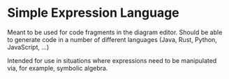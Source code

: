 # Simple Expression Language

<!---
Copyright Amazon.com, Inc. or its affiliates. All Rights Reserved.
SPDX-License-Identifier: Apache-2.0
-->

Meant to be used for code fragments in the diagram editor.
Should be able to generate code in a number of different languages
(Java, Rust, Python, JavaScript, ...)

Intended for use in situations where expressions need to be
manipulated via, for example, symbolic algebra.
